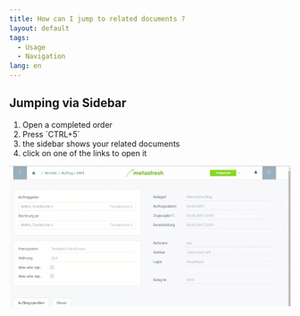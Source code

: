 ```yaml
---
title: How can I jump to related documents ?
layout: default
tags:
  - Usage
  - Navigation
lang: en
---
```


## Jumping via Sidebar

1. Open a completed order
2. Press ´CTRL+5´
3. the sidebar shows your related documents
4. click on one of the links to open it 

![](assets/jumptosidebar.gif)
